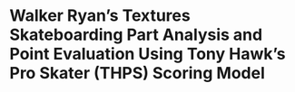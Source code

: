 # Walker Ryan’s Textures Skateboarding Part Analysis and Point Evaluation Using Tony Hawk’s Pro Skater (THPS) Scoring Model

